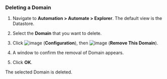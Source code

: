 ### Deleting a Domain

1.  Navigate to **Automation > Automate > Explorer**. The default
    view is the Datastore.

2.  Select the **Domain** that you want to delete.

3.  Click ![image](../images/1847.png) (**Configuration**), then
    ![image](../images/1861.png) (**Remove This Domain**).

4.  A window to confirm the removal of Domain appears.

5.  Click **OK**.

The selected Domain is deleted.
